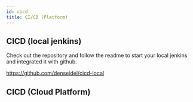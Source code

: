 ```yaml
---
id: cicd
title: CI/CD (Platform)
---
```


## CICD (local jenkins)

Check out the repository and follow the readme to start your local jenkins and integrated it with github. 

https://github.com/denseidel/cicd-local


## CICD (Cloud Platform)

